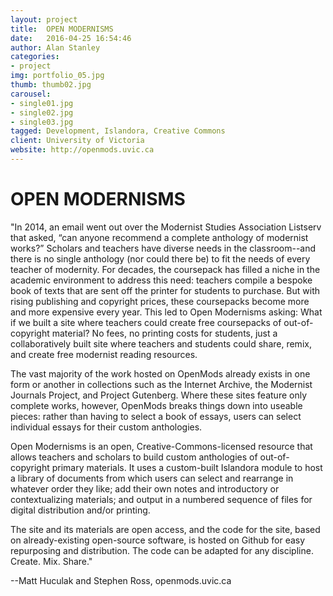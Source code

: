 ```yaml
---
layout: project
title:  OPEN MODERNISMS
date:   2016-04-25 16:54:46
author: Alan Stanley
categories:
- project
img: portfolio_05.jpg
thumb: thumb02.jpg
carousel:
- single01.jpg
- single02.jpg
- single03.jpg
tagged: Development, Islandora, Creative Commons
client: University of Victoria
website: http://openmods.uvic.ca
---
```

# OPEN MODERNISMS

"In 2014, an email went out over the Modernist Studies Association Listserv that asked, “can anyone recommend a complete anthology of modernist works?” Scholars and teachers have diverse needs in the classroom--and there is no single anthology (nor could there be) to fit the needs of every teacher of modernity. For decades, the coursepack has filled a niche in the academic environment to address this need: teachers compile a bespoke book of texts that are sent off the printer for students to purchase. But with rising publishing and copyright prices, these coursepacks become more and more expensive every year. This led to Open Modernisms asking: What if we built a site where teachers could create free coursepacks of out-of-copyright material? No fees, no printing costs for students, just a collaboratively built site where teachers and students could share, remix, and create free modernist reading resources.

The vast majority of the work hosted on OpenMods already exists in one form or another in collections such as the Internet Archive, the Modernist Journals Project, and Project Gutenberg. Where these sites feature only complete works, however, OpenMods breaks things down into useable pieces: rather than having to select a book of essays, users can select individual essays for their custom anthologies.

Open Modernisms is an open, Creative-Commons-licensed resource that allows teachers and scholars to build custom anthologies of out-of-copyright primary materials. It uses a custom-built Islandora module to host a library of documents from which users can select and rearrange in whatever order they like; add their own notes and introductory or contextualizing materials; and output in a numbered sequence of files for digital distribution and/or printing.

The site and its materials are open access, and the code for the site, based on already-existing open-source software, is hosted on Github for easy repurposing and distribution. The code can be adapted for any discipline. Create. Mix. Share."

--Matt Huculak and Stephen Ross, openmods.uvic.ca
